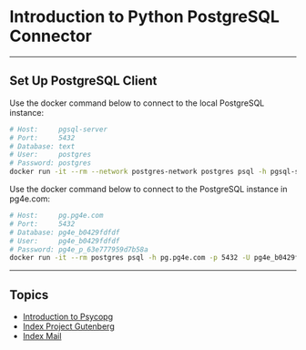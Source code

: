 # Introduction to Python PostgreSQL Connector

---

## Set Up PostgreSQL Client

Use the docker command below to connect to the local PostgreSQL instance:

```bash
# Host:     pgsql-server
# Port:     5432 
# Database: text 
# User:     postgres 
# Password: postgres
docker run -it --rm --network postgres-network postgres psql -h pgsql-server -p 5432 -U postgres
```

Use the docker command below to connect to the PostgreSQL instance in pg4e.com:

```bash
# Host:     pg.pg4e.com 
# Port:     5432 
# Database: pg4e_b0429fdfdf 
# User:     pg4e_b0429fdfdf 
# Password: pg4e_p_63e777959d7b58a
docker run -it --rm postgres psql -h pg.pg4e.com -p 5432 -U pg4e_b0429fdfdf pg4e_b0429fdfdf
```

---

## Topics

- [Introduction to Psycopg](introduction-to-psycopg.py)
- [Index Project Gutenberg](index-gutenberg.py)
- [Index Mail](index-mails.py)